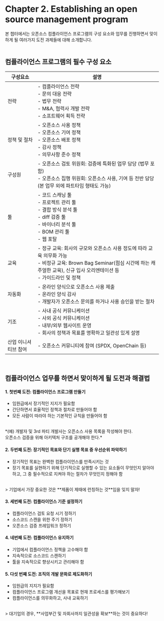# Chapter 2. Establishing an open source management program
본 챕터에서는 오픈소스 컴플라이언스 프로그램의 구성 요소와 업무를 진행하면서 맞이하게 될 여러가지 도전 과제들에 대해 소개합니다.
<br>
<br>

## 컴플라이언스 프로그램의 필수 구성 요소
| 구성요소 | 설명 |
|---------|-----|
| 전략 | - 컴플라이언스 전략 <br> - 문의 대응 전략 <br> - 법무 전략 <br> - M&A, 협력사 개발 전략 <br> - 소프트웨어 획득 전략 |
| 정책 및 절차 | - 오픈소스 사용 정책 <br> - 오픈소스 기여 정책 <br> - 오픈소스 배포 정책 <br> - 감사 정책 <br> - 의무사항 준수 정책 |
| 구성원 | - 오픈소스 검토 위원회: 검증에 특화된 업무 담당 (법무 포함) <br> - 오픈소스 집행 위원회: 오픈소스 사용, 기여 등 전반 담당 (본 업무 외에 파트타임 형태도 가능) |
| 툴 | - 코드 스캐닝 툴 <br> - 프로젝트 관리 툴 <br> -  결합 방식 분석 툴 <br> - diff 검증 툴 <br> - 바이너리 분석 툴 <br> - BOM 관리 툴 <br> - 웹 포탈 |
| 교육 | - 정규 교육: 회사의 규모와 오픈소스 사용 정도에 따라 교육 의무화 가능 <br> - 비정규 교육: Brown Bag Seminar(점심 시간에 하는 캐주얼한 교육), 신규 입사 오리엔테이션 등 <br> - 가이드라인 및 정책 |
| 자동화 | - 온라인 양식으로 오픈소스 사용 제출 <br> - 온라인 양식 감사 <br> - 개발자가 오픈소스 문의를 하거나 사용 승인을 받는 절차 |
| 기조 | - 사내 공식 커뮤니케이션 <br> - 사외 공식 커뮤니케이션 <br> - 내부/외부 웹사이트 운영 <br> - 회사의 정책과 목표를 명확하고 일관성 있게 설명 |
| 산업 이니셔티브 참여 | -  오픈소스 커뮤니티에 참여 (SPDX, OpenChain 등) |
<br>


## 컴플라이언스 업무를 하면서 맞이하게 될 도전과 해결법
#### 1. 첫번째 도전: 컴플라이언스 프로그램 만들기
- 임원급에서 장기적인 지지가 필요함
- 간단하면서 효율적인 정책과 절차로 만들어야 함
- 모든 사람이 따라야 하는 기본적인 규칙을 만들어야 함
<br>
  *(예) 개발자 및 3rd 파티 개발사는 오픈소스 사용 목록을 작성해야 한다. <br> 오픈소스 검증을 위해 아키텍처 구조를 공개해야 한다.*

#### 2. 두번째 도전: 장기적인 목표와 단기 실행 목표 중 우선순위 파악하기
- 장기적인 목표는 완벽한 컴플라이언스를 만족시키는 것
- 장기 목표를 실현하기 위해 단기적으로 실행할 수 있는 요소들이 무엇인지 알아야 하고, 그 중 필수적으로 지켜야 하는 절차가 무엇인지 정해야 함
<br>
  > 기업에서 가장 중요한 것은 **제품이 제때에 런칭하는 것**임을 잊지 말자!
<br>

#### 3. 세번째 도전: 컴플라이언스 기준 설정하기
- 컴플라이언스 검토 요청 시기 정하기
- 소스코드 스캔을 위한 주기 정하기
- 오픈소스 검증 프레임워크 정하기

#### 4. 네번째 도전: 컴플라이언스 유지하기
- 기업에서 컴플라이언스 정책을 고수해야 함
- 지속적으로 소스코드 스캔하기
- 툴을 지속적으로 향상시키고 관리해야 함

#### 5. 다섯 번째 도전: 조직의 개발 문화로 제도화하기
-	임원급의 지지가 필요함
-	컴플라이언스 프로그램 개선을 목표로 현재 프로세스를 평가해보기
-	컴플라이언스를 의무화하고, 사내 교육하기
<br>
    >	대기업의 경우, **사업부간 및 자회사까지 일관성을 확보**하는 것이 중요하다!
